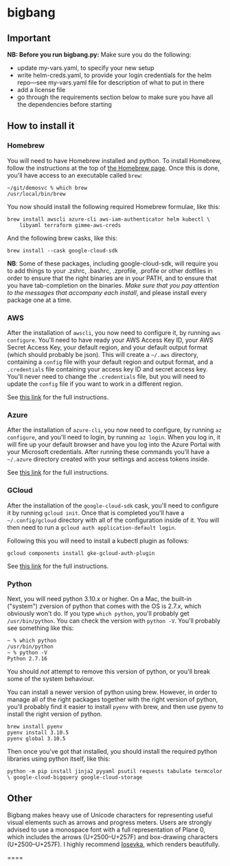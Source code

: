 # bigbang

## Important

**NB: Before you run bigbang.py:** Make sure you do the following:

- update my-vars.yaml, to specify your new setup
- write helm-creds.yaml, to provide your login credentials for the helm
  repo—see my-vars.yaml file for description of what to put in there
- add a license file
- go through the requirements section below to make sure you have all the
  dependencies before starting

## How to install it

### Homebrew

You will need to have Homebrew installed and python. To install Homebrew,
follow the instructions at the top of [the Homebrew page](https://brew.sh).
Once this is done, you'll have access to an executable called `brew`:

```
~/git/demosvc % which brew  
/usr/local/bin/brew
```

You now should install the following required Homebrew formulae, like this:

```
brew install awscli azure-cli aws-iam-authenticator helm kubectl \
    libyaml terraform gimme-aws-creds
```

And the following brew casks, like this:

```
brew install --cask google-cloud-sdk
```

__NB__: Some of these packages, including google-cloud-sdk, will require you to
add things to your .zshrc, .bashrc, .zprofile, .profile or other dotfiles in
order to ensure that the right binaries are in your PATH, and to ensure that
you have tab-completion on the binaries. _Make sure that you pay attention to
the messages that accompany each install_, and please install every package one
at a time.

### AWS

After the installation of `awscli`, you now need to configure it, by running
`aws configure`. You'll need to have ready your AWS Access Key ID, your AWS
Secret Access Key, your default region, and your default output format (which
should probably be json). This will create a `~/.aws` directory, containing a
`config` file with your default region and output format, and a `.credentials`
file containing your access key ID and secret access key. You'll never need to
change the `.credentials` file, but you will need to update the `config` file
if you want to work in a different region.

See [this link](https://docs.aws.amazon.com/cli/latest/userguide/cli-configure-quickstart.html#cli-configure-quickstart-config)
for the full instructions.

### Azure

After the installation of `azure-cli`, you now need to configure, by running
`az configure`, and you'll need to login, by running `az login`. When you log
in, it will fire up your default browser and have you log into the Azure Portal
with your Microsoft credentials. After running these commands you'll have a
`~/.azure` directory created with your settings and access tokens inside.

See [this link](https://docs.microsoft.com/en-us/cli/azure/install-azure-cli-macos)
for the full instructions.

### GCloud

After the installation of the `google-cloud-sdk` cask, you'll need to configure
it by running `gcloud init`. Once that is completed you'll have a
`~/.config/gcloud` directory with all of the configuration inside of it. You
will then need to run a `gcloud auth application-default login`.

Following this you will need to install a kubectl plugin as follows:

`gcloud components install gke-gcloud-auth-plugin`

See [this link](https://blog.petehouston.com/install-and-configure-google-cloud-sdk-using-homebrew/)
for the full instructions.

### Python

Next, you will need python 3.10.x or higher. On a Mac, the built-in ("system")
zversion of python that comes with the OS is 2.7.x, which obviously won't do.
If you type `which python`, you'll probably get `/usr/bin/python`. You can
check the version with `python -V`. You'll probably see something like this:

```
~ % which python
/usr/bin/python
~ % python -V
Python 2.7.16
```

You should _not_ attempt to remove this version of python, or you'll break some
of the system behaviour.

You can install a newer version of python using brew. However, in order to
manage all of the right packages together with the right version of python,
you'll probably find it easier to install `pyenv` with brew, and then use pyenv
to install the right version of python.

```
brew install pyenv
pyenv install 3.10.5
pyenv global 3.10.5
```

Then once you've got that installed, you should install the required python
libraries using python itself, like this:

`python -m pip install jinja2 pyyaml psutil requests tabulate termcolor \
    google-cloud-bigquery google-cloud-storage`

## Other

Bigbang makes heavy use of Unicode characters for representing useful visual
elements such as arrows and progress meters. Users are strongly advised to use
a monospace font with a full representation of Plane 0, which includes the
arrows (U+2500–U+257F) and box-drawing characters (U+2500–U+257F). I highly
recommend [Iosevka](https://en.wikipedia.org/wiki/Iosevka), which renders
beautifully.

====
